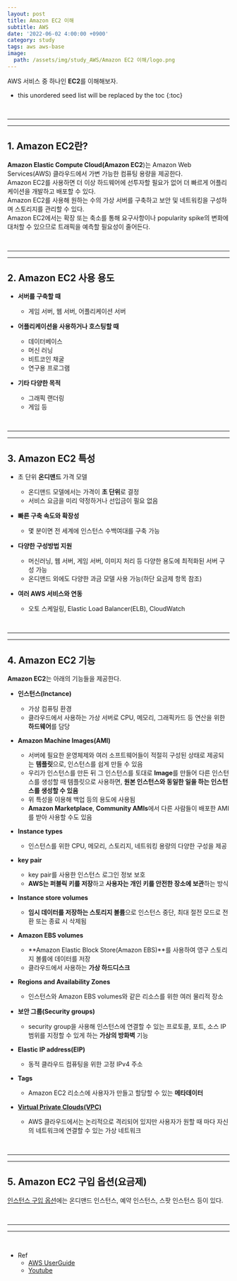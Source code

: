 ```yaml
---
layout: post
title: Amazon EC2 이해
subtitle: AWS
date: '2022-06-02 4:00:00 +0900'
category: study
tags: aws aws-base
image:
  path: /assets/img/study_AWS/Amazon EC2 이해/logo.png
---
```


AWS 서비스 중 하나인 **EC2**를 이해해보자.

<!--more-->

* this unordered seed list will be replaced by the toc
{:toc}

<br>
<hr/>
<hr/>

## 1. Amazon EC2란?

**Amazon Elastic Compute Cloud(Amazon EC2**)는 Amazon Web Services(AWS) 클라우드에서 가변 가능한 컴퓨팅 용량을 제공한다.<br>
Amazon EC2를 사용하면 더 이상 하드웨어에 선투자할 필요가 없어 더 빠르게 어플리케이션을 개발하고 배포할 수 있다.<br>
Amazon EC2를 사용해 원하는 수의 가상 서버를 구축하고 보안 및 네트워킹을 구성하며 스토리지를 관리할 수 있다.<br>
Amazon EC2에서는 확장 또는 축소를 통해 요구사항이나 popularity spike의 변화에 대처할 수 있으므로 트래픽을 예측할 필요성이 줄어든다.

<br>
<hr/>
<hr/>

## 2. Amazon EC2 사용 용도

* **서버를 구축할 때**
  + 게임 서버, 웹 서버, 어플리케이션 서버

* **어플리케이션을 사용하거나 호스팅할 때**
  + 데이터베이스
  + 머신 러닝
  + 비트코인 채굴
  + 연구용 프로그램

* **기타 다양한 목적**
  + 그래픽 랜더링
  + 게임 등

<br>
<hr/>
<hr/>

## 3. Amazon EC2 특성

* 초 단위 **온디맨드** 가격 모델
  + 온디맨드 모델에서는 가격이 **초 단위**로 결정
  + 서비스 요금을 미리 약정하거나 선입금이 필요 없음

* **빠른 구축 속도와 확장성**
  + 몇 분이면 전 세계에 인스턴스 수백여대를 구축 가능

* **다양한 구성방법 지원**
  + 머신러닝, 웹 서버, 게임 서버, 이미지 처리 등 다양한 용도에 최적화된 서버 구성 가능
  + 온디맨드 외에도 다양한 과금 모델 사용 가능(하단 요금제 항목 참조)

* **여러 AWS 서비스와 연동**
  + 오토 스케일링, Elastic Load Balancer(ELB), CloudWatch

<br>
<hr/>
<hr/>

## 4. Amazon EC2 기능

**Amazon EC2**는 아래의 기능들을 제공한다.

* **인스턴스(Inctance)** 
  + 가상 컴퓨팅 환경
  + 클라우드에서 사용하는 가상 서버로 CPU, 메모리, 그래픽카드 등 연산을 위한 **하드웨어**를 담당

* **Amazon Machine Images(AMI)** 
  + 서버에 필요한 운영체제와 여러 소프트웨어들이 적절히 구성된 상태로 제공되는 **템플릿**으로, 인스턴스를 쉽게 만들 수 있음
  + 우리가 인스턴스를 만든 뒤 그 인스턴스를 토대로 **Image**를 만들어 다른 인스턴스를 생성할 때 템플릿으로 사용하면, **원본 인스턴스와 동일한 일을 하는 인스턴스를 생성할 수 있음**
  + 위 특성을 이용해 백업 등의 용도에 사용됨
  + **Amazon Marketplace**, **Community AMIs**에서 다른 사람들이 배포한 AMI를 받아 사용할 수도 있음

* **Instance types** 
  + 인스턴스를 위한 CPU, 메모리, 스토리지, 네트워킹 용량의 다양한 구성을 제공

* **key pair**
  + key pair를 사용한 인스턴스 로그인 정보 보호
  + **AWS는 퍼블릭 키를 저장**하고 **사용자는 개인 키를 안전한 장소에 보관**하는 방식

* **Instance store volumes** 
  + **임시 데이터를 저장하는 스토리지 볼륨**으로 인스턴스 중단, 최대 절전 모드로 전환 또는 종료 시 삭제됨

* **Amazon EBS volumes** 
  + **Amazon Elastic Block Store(Amazon EBS)**를 사용하여 영구 스토리지 볼륨에 데이터를 저장
  + 클라우드에서 사용하는 **가상 하드디스크**

* **Regions and Availability Zones** 
  + 인스턴스와 Amazon EBS volumes와 같은 리소스를 위한 여러 물리적 장소

* **보안 그룹(Security groups)**
  + security group을 사용해 인스턴스에 연결할 수 있는 프로토콜, 포트, 소스 IP 범위를 지정할 수 있게 하는 **가상의 방화벽** 기능

* **Elastic IP address(EIP)** 
  + 동적 클라우드 컴퓨팅을 위한 고정 IPv4 주소

* **Tags** 
  + Amazon EC2 리소스에 사용자가 만들고 할당할 수 있는 **메타데이터**

* **[Virtual Private Clouds(VPC)](https://heoj10272.github.io/study/Amazon-VPC-%EC%9D%B4%ED%95%B4.html)** 
  + AWS 클라우드에서는 논리적으로 격리되어 있지만 사용자가 원할 때 마다 자신의 네트워크에 연결할 수 있는 가상 네트워크

<br>
<hr/>
<hr/>

## 5. Amazon EC2 구입 옵션(요금제)

[인스턴스 구입 옵션](https://heoj10272.github.io/study/Instance-Purchasing-%EC%9D%B4%ED%95%B4.html)에는 온디맨드 인스턴스, 예약 인스턴스, 스팟 인스턴스 등이 있다.

<br>
<hr/>
<hr/>
<br>

* Ref
  - [AWS UserGuide](https://docs.aws.amazon.com/ko_kr/AWSEC2/latest/UserGuide/concepts.html)
  - [Youtube](https://youtu.be/rdlHszMujnw)